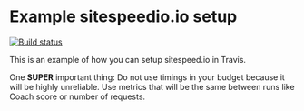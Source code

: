 # Example sitespeedio.io setup
[![Build status][travis-image]][travis-url]

This is an example of how you can setup sitespeed.io in Travis. 

One **SUPER** important thing: Do not use timings in your budget because it will be highly unreliable. Use metrics that will be the same between runs like Coach score or number of requests.

[travis-image]: https://img.shields.io/travis/sitespeedio/travis.svg?style=flat-square
[travis-url]: https://travis-ci.org/sitespeedio/travis
